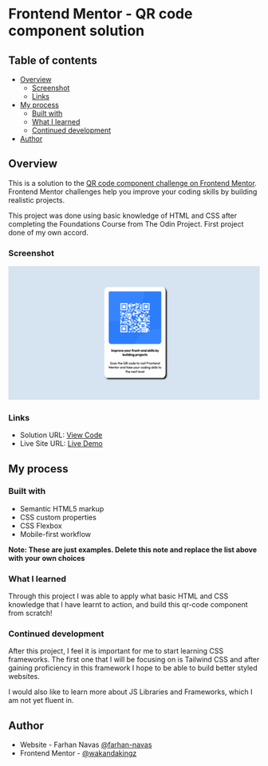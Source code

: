 # Frontend Mentor - QR code component solution

## Table of contents

- [Overview](#overview)
  - [Screenshot](#screenshot)
  - [Links](#links)
- [My process](#my-process)
  - [Built with](#built-with)
  - [What I learned](#what-i-learned)
  - [Continued development](#continued-development)
- [Author](#author)

## Overview

This is a solution to the [QR code component challenge on Frontend Mentor](https://www.frontendmentor.io/challenges/qr-code-component-iux_sIO_H). Frontend Mentor challenges help you improve your coding skills by building realistic projects. 

This project was done using basic knowledge of HTML and CSS after completing the Foundations Course from The Odin Project. First project done of my own accord.

### Screenshot

![Screenshot of QR code](./images/screenshot.png)

### Links

- Solution URL: [View Code](https://github.com/farhan-navas/qr-code)
- Live Site URL: [Live Demo](https://farhan-navas.github.io/qr-code/)

## My process

### Built with

- Semantic HTML5 markup
- CSS custom properties
- CSS Flexbox
- Mobile-first workflow

**Note: These are just examples. Delete this note and replace the list above with your own choices**

### What I learned

Through this project I was able to apply what basic HTML and CSS knowledge that I have learnt to action, and build this qr-code component from scratch!

### Continued development

After this project, I feel it is important for me to start learning CSS frameworks. The first one that I will be focusing on is Tailwind CSS and after gaining proficiency in this framework I hope to be able to build better styled websites.

I would also like to learn more about JS Libraries and Frameworks, which I am not yet fluent in.

## Author

- Website - Farhan Navas [@farhan-navas](https://github.com/farhan-navas)
- Frontend Mentor - [@wakandakingz](https://www.frontendmentor.io/profile/wakandakingz)
